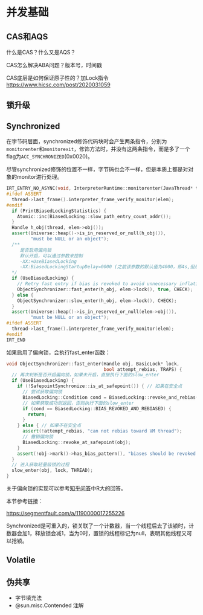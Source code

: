 # 并发基础

## CAS和AQS

什么是CAS？什么又是AQS？



CAS怎么解决ABA问题？版本号，时间戳

CAS底层是如何保证原子性的？加Lock指令 https://www.hicsc.com/post/2020031059



## 锁升级



## Synchronized

在字节码层面，synchronized修饰代码块时会产生两条指令，分别为`monitorenter`和`monitorexit`，修饰方法时，并没有这两条指令，而是多了一个flag为`ACC_SYNCHRONIZED`(0x0020)。

尽管synchronized修饰的位置不一样，字节码也会不一样，但是本质上都是对对象的monitor进行处理。

```c++
IRT_ENTRY_NO_ASYNC(void, InterpreterRuntime::monitorenter(JavaThread* thread, BasicObjectLock* elem))
#ifdef ASSERT
  thread->last_frame().interpreter_frame_verify_monitor(elem);
#endif
  if (PrintBiasedLockingStatistics) {
    Atomic::inc(BiasedLocking::slow_path_entry_count_addr());
  }
  Handle h_obj(thread, elem->obj());
  assert(Universe::heap()->is_in_reserved_or_null(h_obj()),
         "must be NULL or an object");
  /**
     是否启用偏向锁
     默认开启，可以通过参数来控制
     -XX:+UseBiasedLocking
     -XX:BiasedLockingStartupDelay=0000 (之前该参数的默认值为4000，即4s,但是JDK-818042改为了0)
  */
  if (UseBiasedLocking) {
    // Retry fast entry if bias is revoked to avoid unnecessary inflation
    ObjectSynchronizer::fast_enter(h_obj, elem->lock(), true, CHECK);
  } else {
    ObjectSynchronizer::slow_enter(h_obj, elem->lock(), CHECK);
  }
  assert(Universe::heap()->is_in_reserved_or_null(elem->obj()),
         "must be NULL or an object");
#ifdef ASSERT
  thread->last_frame().interpreter_frame_verify_monitor(elem);
#endif
IRT_END
```

如果启用了偏向锁，会执行fast_enter函数：

```c++
void ObjectSynchronizer::fast_enter(Handle obj, BasicLock* lock,
                                    bool attempt_rebias, TRAPS) {
  // 再次判断是否开启偏向锁，如果未开启，直接执行下面的slow_enter
  if (UseBiasedLocking) {
    if (!SafepointSynchronize::is_at_safepoint()) { // 如果在安全点
      // 尝试获取偏向锁
      BiasedLocking::Condition cond = BiasedLocking::revoke_and_rebias(obj, attempt_rebias, THREAD);
      // 如果获取成功则返回，否则执行下面的slow_enter
      if (cond == BiasedLocking::BIAS_REVOKED_AND_REBIASED) {
        return;
      }
    } else { // 如果不在安全点
      assert(!attempt_rebias, "can not rebias toward VM thread");
      // 撤销偏向锁
      BiasedLocking::revoke_at_safepoint(obj);
    }
    assert(!obj->mark()->has_bias_pattern(), "biases should be revoked by now");
  }
  // 进入获取轻量级锁的过程
  slow_enter(obj, lock, THREAD);
}
```

关于偏向锁的实现可以参考[知乎问答](https://www.zhihu.com/question/55075763)中R大的回答。



本节参考链接：

https://segmentfault.com/a/1190000017255226



Synchronized是可重入的，锁关联了一个计数器，当一个线程后去了该锁时，计数器会加1，释放锁会减1，当为0时，置锁的线程标记为null，表明其他线程又可以抢锁。

## Volatile



## 伪共享

* 字节填充法
* @sun.misc.Contended 注解

